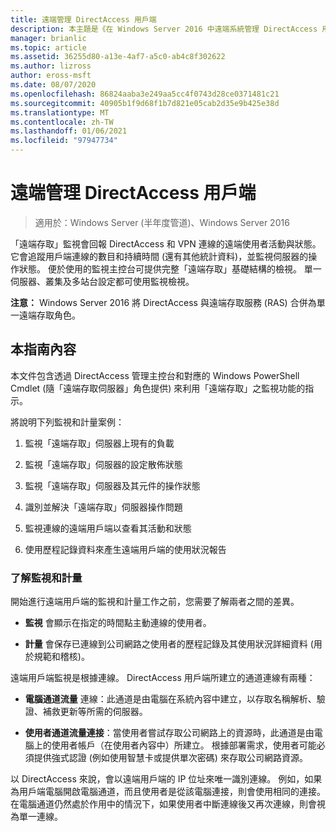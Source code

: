 ```yaml
---
title: 遠端管理 DirectAccess 用戶端
description: 本主題是《在 Windows Server 2016 中遠端系統管理 DirectAccess 用戶端》指南的一部分。
manager: brianlic
ms.topic: article
ms.assetid: 36255d80-a13e-4af7-a5c0-ab4c8f302622
ms.author: lizross
author: eross-msft
ms.date: 08/07/2020
ms.openlocfilehash: 86824aaba3e249aa5cc4f0743d28ce0371481c21
ms.sourcegitcommit: 40905b1f9d68f1b7d821e05cab2d35e9b425e38d
ms.translationtype: MT
ms.contentlocale: zh-TW
ms.lasthandoff: 01/06/2021
ms.locfileid: "97947734"
---
```

# <a name="manage-directaccess-clients-remotely"></a>遠端管理 DirectAccess 用戶端

>適用於：Windows Server (半年度管道)、Windows Server 2016

「遠端存取」監視會回報 DirectAccess 和 VPN 連線的遠端使用者活動與狀態。 它會追蹤用戶端連線的數目和持續時間 (還有其他統計資料)，並監視伺服器的操作狀態。 便於使用的監視主控台可提供完整「遠端存取」基礎結構的檢視。 單一伺服器、叢集及多站台設定都可使用監視檢視。

**注意：** Windows Server 2016 將 DirectAccess 與遠端存取服務 (RAS) 合併為單一遠端存取角色。

## <a name="in-this-guide"></a>本指南內容
本文件包含透過 DirectAccess 管理主控台和對應的 Windows PowerShell Cmdlet (隨「遠端存取伺服器」角色提供) 來利用「遠端存取」之監視功能的指示。

將說明下列監視和計量案例：

1.  監視「遠端存取」伺服器上現有的負載

2.  監視「遠端存取」伺服器的設定散佈狀態

3.  監視「遠端存取」伺服器及其元件的操作狀態

4.  識別並解決「遠端存取」伺服器操作問題

5.  監視連線的遠端用戶端以查看其活動和狀態

6.  使用歷程記錄資料來產生遠端用戶端的使用狀況報告

### <a name="understand-monitoring-and-accounting"></a>了解監視和計量
開始進行遠端用戶端的監視和計量工作之前，您需要了解兩者之間的差異。

-   **監視** 會顯示在指定的時間點主動連線的使用者。

-   **計量** 會保存已連線到公司網路之使用者的歷程記錄及其使用狀況詳細資料 (用於規範和稽核)。

遠端用戶端監視是根據連線。 DirectAccess 用戶端所建立的通道連線有兩種：

-   **電腦通道流量** 連線：此通道是由電腦在系統內容中建立，以存取名稱解析、驗證、補救更新等所需的伺服器。

-   **使用者通道流量連接**：當使用者嘗試存取公司網路上的資源時，此通道是由電腦上的使用者帳戶（在使用者內容中）所建立。 根據部署需求，使用者可能必須提供強式認證 (例如使用智慧卡或提供單次密碼) 來存取公司網路資源。

以 DirectAccess 來說，會以遠端用戶端的 IP 位址來唯一識別連線。 例如，如果為用戶端電腦開啟電腦通道，而且使用者是從該電腦連接，則會使用相同的連接。 在電腦通道仍然處於作用中的情況下，如果使用者中斷連線後又再次連線，則會視為單一連線。



